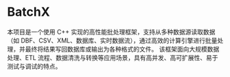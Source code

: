 # BatchX
本项目是一个使用 C++ 实现的高性能批处理框架，支持从多种数据源读取数据（如 DBF、CSV、XML、数据库、实时数据流），通过高效的计算引擎进行批量处理，并最终将结果写回数据库或输出为各种格式的文件。  该框架面向大规模数据处理、ETL 流程、数据清洗与转换等应用场景，具有高并发、高可扩展性、易于测试与调试的特点。
